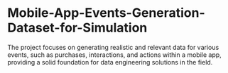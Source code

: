 # Mobile-App-Events-Generation-Dataset-for-Simulation
The project focuses on generating realistic and relevant data for various events, such as purchases, interactions, and actions within a mobile app, providing a solid foundation for data engineering solutions in the field.
